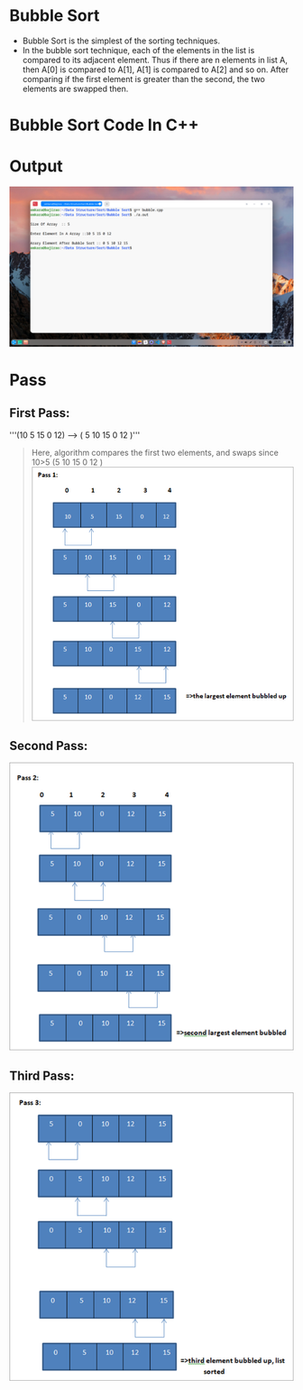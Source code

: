 # Bubble Sort
- Bubble Sort is the simplest of the sorting techniques.
- In the bubble sort technique, each of the elements in the list is compared to its adjacent element. Thus if there are n elements in list A, then A[0] is compared to A[1], A[1] is compared to A[2] and so on. After comparing if the first element is greater than the second, the two elements are swapped then.

# Bubble Sort Code In C++

# Output
![ALT Text](https://github.com/omkara18/Data-Structure/blob/master/Sort/Bubble%20Sort/output/Bubble.png)


# Pass
## First Pass: 
 '''(10 5 15 0 12) –> ( 5 10 15 0 12 )'''
>  Here, algorithm compares the first two elements, and swaps since 10>5 
 (5 10 15 0 12 ) 
![ALT Text](https://github.com/omkara18/Data-Structure/blob/master/Sort/Bubble%20Sort/output/Pass-1.png)
## Second Pass:
![ALT Text](https://github.com/omkara18/Data-Structure/blob/master/Sort/Bubble%20Sort/output/Pass-2.png)
## Third Pass:
![ALT Text](https://github.com/omkara18/Data-Structure/blob/master/Sort/Bubble%20Sort/output/Pass-3.png)
